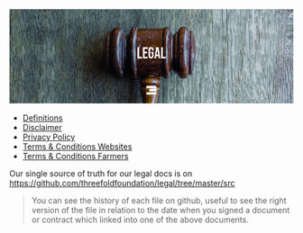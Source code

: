 ![legal](img/legal_header.jpg)

- [Definitions](definitions)
- [Disclaimer](disclaimer)
- [Privacy Policy](privacypolicy)
- [Terms & Conditions Websites](terms_conditions_websites)
- [Terms & Conditions Farmers](farmer_terms_conditions)

Our single source of truth for our legal docs is on https://github.com/threefoldfoundation/legal/tree/master/src

> You can see the history of each file on github, useful to see the right version of the file in relation to the date when you signed a document or contract which linked into one of the above documents.



